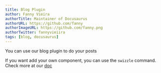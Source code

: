 ```yaml
---
title: Blog Plugin
author: Fanny Vieira
authorTitle: Maintainer of Docusaurus
authorURL: https://github.com/fanny
authorImageURL: https://github.com/fanny.png
authorTwitter: fannyvieiira
tags: [blog, docusaurus]
---
```


You can use our blog plugin to do your posts

<!--truncate-->

If you want add your own component, you can use the `swizzle` command. Check more at our [doc](https://v2.docusaurus.io/docs/using-themes#swizzling-theme-components)
